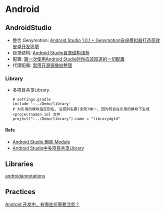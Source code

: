 # Android


## AndroidStudio
* 整合 Genymotion: [Android Studio 1.0.1 + Genymotion安卓模拟器打造高效安卓开发环境](http://www.cnblogs.com/yunfeifei/p/4163347.html)
* 目录结构: [Android Studio目录结构浅析](http://segmentfault.com/a/1190000002963895)
* 配置: [第一次使用Android Studio时你应该知道的一切配置](http://www.cnblogs.com/smyhvae/p/4390905.html)
* 代理配置: [常用开源镜像站整理](http://zengrong.net/post/2374.htm)

### Library
* 多项目共享Library.
    
    ```shell
    # settings.gradle
    include ':../Demo/library'
    # 为引用的模块指定别名, 注意别名要(全局)唯一, 因为其会在引用的模块下生成 <projectname>.iml 文件
    project(":../Demo/library").name = "library4gtd"
    ```

#### Refs
* [Android Studio 删除 Module](http://www.cnblogs.com/xingfuzzhd/p/3433530.html)
* [Android Studio中多项目共享Library](http://www.aswifter.com/2015/06/20/android-studio-share-library/)


## Libraries
  [androidannotations](https://github.com/excilys/androidannotations)

## Practices
  [Android 开发中，有哪些坑需要注意？](http://zhuanlan.zhihu.com/zmywly8866/20309921)